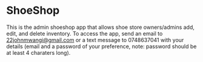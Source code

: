 # ShoeShop
This is the admin shoeshop app that allows shoe store owners/admins add, edit, and delete inventory.
To access the app, send an email to 22johnmwangi@gmail.com or a text message to 0748637041 with your details
(email and a password of your preference, note: password should be at least 4 charaters long).
